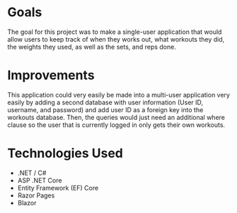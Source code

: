 # Goals

  The goal for this project was to make a single-user application that would allow users to keep track of when they works out, what workouts they did, the weights they used, as well as the sets, and reps done. 

# Improvements
  This application could very easily be made into a multi-user application very easily by adding a second database with user information (User ID, username, and password) and add user ID as a foreign key into the workouts database. Then, the queries would just need an additional where clause so the user that is currently logged in only gets their own workouts. 

# Technologies Used

* .NET / C#
* ASP .NET Core
* Entity Framework (EF) Core
* Razor Pages
* Blazor
